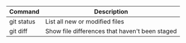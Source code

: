 



| Command | Description |
| --- | --- |
| git status | List all new or modified files |
| git diff | Show file differences that haven't been staged |
